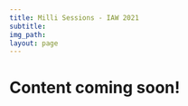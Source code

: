 ```yaml
---
title: Milli Sessions - IAW 2021
subtitle: 
img_path: 
layout: page
---
```


# Content coming soon!
